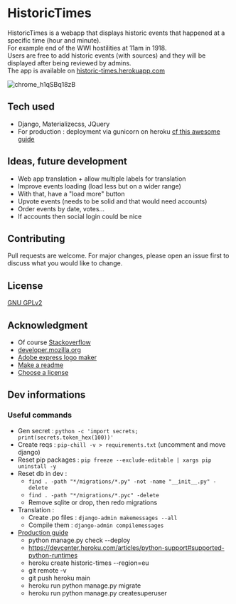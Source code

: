 # HistoricTimes

HistoricTimes is a webapp that displays historic events that happened at a specific time (hour and minute).  
For example end of the WWI hostilities at 11am in 1918.  
Users are free to add historic events (with sources) and they will be displayed after being reviewed by admins.  
The app is available on [historic-times.herokuapp.com](https://historic-times.herokuapp.com)

![chrome_h1qSBq18zB](https://user-images.githubusercontent.com/9906385/185783895-a7d5de51-5507-4112-a951-74867f58a061.gif)

## Tech used

- Django, Materializecss, JQuery
- For production : deployment via gunicorn on heroku [cf this awesome guide](https://developer.mozilla.org/en-US/docs/Learn/Server-side/Django/Deployment)

## Ideas, future development

- Web app translation + allow multiple labels for translation
- Improve events loading (load less but on a wider range)
- With that, have a "load more" button
- Upvote events (needs to be solid and that would need accounts)
- Order events by date, votes...
- If accounts then social login could be nice

## Contributing

Pull requests are welcome. For major changes, please open an issue first to discuss what you would like to change.

## License

[GNU GPLv2](https://choosealicense.com/licenses/gpl-2.0/)

## Acknowledgment

- Of course [Stackoverflow](https://stackoverflow.com)
- [developer.mozilla.org](https://developer.mozilla.org)
- [Adobe express logo maker](https://www.adobe.com/express/create/logo)
- [Make a readme](https://www.makeareadme.com)
- [Choose a license](https://choosealicense.com)

## Dev informations

### Useful commands

- Gen secret : `python -c 'import secrets; print(secrets.token_hex(100))'`
- Create reqs : `pip-chill -v > requirements.txt` (uncomment and move django)
- Reset pip packages : `pip freeze --exclude-editable | xargs pip uninstall -y`
- Reset db in dev :
  - `find . -path "*/migrations/*.py" -not -name "__init__.py" -delete`
  - `find . -path "*/migrations/*.pyc" -delete`
  - Remove sqlite or drop, then redo migrations
- Translation :
  - Create .po files : `django-admin makemessages --all`
  - Compile them : `django-admin compilemessages`
- [Production guide](https://developer.mozilla.org/en-US/docs/Learn/Server-side/Django/Deployment#getting_your_website_ready_to_publish)
  - python manage.py check --deploy
  - https://devcenter.heroku.com/articles/python-support#supported-python-runtimes
  - heroku create historic-times --region=eu
  - git remote -v
  - git push heroku main
  - heroku run python manage.py migrate
  - heroku run python manage.py createsuperuser

